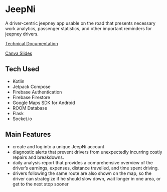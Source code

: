 # JeepNi
A driver-centric jeepney app usable on the road that presents necessary work analytics, passenger statistics, and other important reminders for jeepney drivers.

[Technical Documentation](https://docs.google.com/document/d/1FIX8aKyzOqmdeppdpMfxHRvWxMQw9LwROTtlM1G_W4U/edit?usp=sharing) 

[Canva Slides](https://www.canva.com/design/DAFl-v9-ml8/GhRHJT4teLe9Ee8yGFZzXQ/edit?utm_content=DAFl-v9-ml8&utm_campaign=designshare&utm_medium=link2&utm_source=sharebutton)

## Tech Used
- Kotlin
- Jetpack Compose
- Firebase Authentication
- Firebase Firestore
- Google Maps SDK for Android
- ROOM Database
- Flask
- Socket.io

## Main Features
- create and log into a unique JeepNi account
- diagnostic alerts that prevent drivers from unexpectedly incurring costly repairs and breakdowns. 
- daily analysis report that provides a comprehensive overview of the driver’s earnings, expenses, distance travelled, and time spent driving.
- drivers following the same route are also shown on the map, so the driver can strategize if he should slow down, wait longer in one area, or get to the next stop sooner
